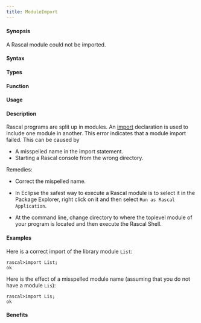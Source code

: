 ```yaml
---
title: ModuleImport
---
```


#### Synopsis

A Rascal module could not be imported.

#### Syntax

#### Types

#### Function
       
#### Usage

#### Description

Rascal programs are split up in modules.
An [import](/docs/Rascal/Declarations/Import) declaration is used to include one module in another.
This error indicates that a module import failed.
This can be caused by 

*  A misspelled name in the import statement.
*  Starting a Rascal console from the wrong directory.


Remedies:

*  Correct the mispelled name.
*  In Eclipse the safest way to execute a Rascal module is to select it in the Package Explorer, 
right click on it and then select `Run as Rascal Application`.

*  At the command line, change directory to where the toplevel module of your program is located and then execute the Rascal Shell.

#### Examples

Here is a correct import of the library module `List`:

```rascal-shell
rascal>import List;
ok
```
Here is the effect of a misspelled module name (assuming that you do not have a module `Lis`):

```rascal-shell
rascal>import Lis;
ok
```

#### Benefits


